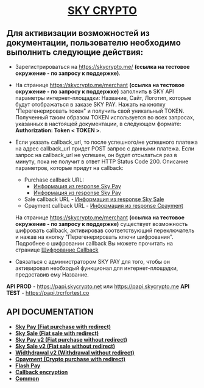 <h1 align="center"><a href="https://skycrypto.me/" target="_blank">SKY CRYPTO</a> 

## Для активизации возможностей из документации, пользователю необходимо выполнить следующие действия:
 - Зарегистрироваться на https://skycrypto.me/ **(cсылка на тестовое окружение - по запросу к поддержке)**.

 - На странице https://skycrypto.me/merchant **(cсылка на тестовое окружение - по запросу к поддержке)** заполнить в SKY API параметры интернет-площадки: Название, Сайт, Логотип, которые будут отображаться в заказе SKY PAY. Нажать на кнопку "Перегенерировать токен" и получить свой уникальный TOKEN. Полученный таким образом TOKEN используется во всех запросах, указанных в настоящей документации, в следующем формате: **Authorization: Token < TOKEN >**.
 - Если указать callback_url, то после успешного/не успешного платежа на адрес callback_url придет POST запрос с данными платежа.  Если запрос на callback_url не успешен, он будет отсылаться раз в минуту, пока не получит в ответ HTTP Status Code 200. Описание параметров, которые придут на callback:
   - Purchase callback URL:
     - [Информация из response Sky Pay](SKYPAY.md#Получение-информации-по-выполнению-SKY-PAY)
     - [Информация из response Sky Pay](SKYPAY.md#Получение-информации-по-выполнению-SKY-PAY)  
   - Sale callback URL - [Информация из response Sky Sale](SKYSALE.md#Получение-информации-по-выполнению-SKY-SALE)
   - Cpayment callback URL - [Информация из response Cpayment](CPAYMENT.md#Получение-информации-по-CPAYMENT)

    На странице https://skycrypto.me/merchant **(cсылка на тестовое окружение - по запросу к поддержке)** существует возможность шифровать callback, активировав соответствующий переключатель и нажав на кнопку "Перегенерировать ключи шифрования". Подробнее о шифровании callback Вы можете прочитать на странице [Шифрование Callback](CALLBACK_ENCRYPTION.md)
- Связаться с администратором SKY PAY для того, чтобы он активировал необходый функционал для интернет-площадки, предоставив ему Название.
  
**API PROD** - https://papi.skycrypto.net или https://papi.skycrypto.me
 **API TEST** - https://papi.trcrfortest.co
 
 ## API DOCUMENTATION
- [**Sky Pay (Fiat purchase with redirect)**](SKYPAY.md)
- [**Sky Sale (Fiat sale with redirect)**](SKYSALE.md)
- [**Sky Pay v2 (Fiat purchase without redirect)**](SKYPAYV2.md)
- [**Sky Sale v2 (Fiat sale without redirect)**](SKYSALEV2.md)
- [**Widthdrawal v2 (Withdrawal without redirect)**](WITHDRAWAL.md)
- [**Cpayment (Crypto purchase with redirect)**](CPAYMENT.md)
- [**Flash Pay**](FLASHPAY.md)
- [**Callback encryption**](CALLBACK_ENCRYPTION.md)
- [**Common**](COMMON.md)

